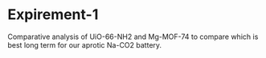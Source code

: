 # Expirement-1
Comparative analysis of UiO-66-NH2 and Mg-MOF-74 to compare which is best long term for our aprotic Na-CO2 battery.
